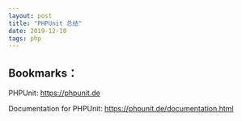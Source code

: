 ```yaml
---
layout: post
title: "PHPUnit 总结"
date: 2019-12-10
tags: php
---
```


## Bookmarks：

PHPUnit: https://phpunit.de

Documentation for PHPUnit: https://phpunit.de/documentation.html